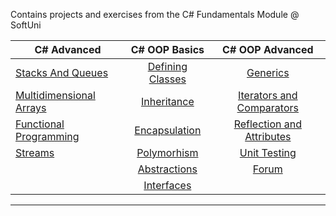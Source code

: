 Contains projects and exercises from the C# Fundamentals Module @ SoftUni


| C# Advanced           | C# OOP Basics | C# OOP Advanced  |
|-----------------------|:----------------------:|:------:|
|[Stacks And Queues](https://github.com/jackofdiamond5/Software-University/tree/master/C%23%20Fundamentals/C%23%20Advanced/Stacks%20And%20Queues)                   | [Defining Classes](https://github.com/jackofdiamond5/Software-University/tree/master/C%23%20Fundamentals/C%23%20OOP%20Basics/Defining%20Classes)                | [Generics](https://github.com/jackofdiamond5/Software-University/tree/master/C%23%20Fundamentals/C%23%20OOP%20Advanced/Generics/Generics_Exer)                            
|[Multidimensional Arrays](https://github.com/jackofdiamond5/Software-University/tree/master/C%23%20Fundamentals/C%23%20Advanced/Multidimensional%20Arrays)                       |[Inheritance](https://github.com/jackofdiamond5/Software-University/tree/master/C%23%20Fundamentals/C%23%20OOP%20Basics/Inheritance/Inheritance_Exer)                        |    [Iterators and Comparators](https://github.com/jackofdiamond5/Software-University/tree/master/C%23%20Fundamentals/C%23%20OOP%20Advanced/Iterators%20and%20Comparators/IterAndCompar_Exer)                   
|[Functional Programming](https://github.com/jackofdiamond5/Software-University/tree/master/C%23%20Fundamentals/C%23%20Advanced/Functional%20Programming)                      | [Encapsulation](https://github.com/jackofdiamond5/Software-University/tree/master/C%23%20Fundamentals/C%23%20OOP%20Basics/Encapsulation/Encapsulation_Exer)                       |   [Reflection and Attributes](https://github.com/jackofdiamond5/Software-University/tree/master/C%23%20Fundamentals/C%23%20OOP%20Advanced/Reflection%20and%20Attributes/ReflAndAttrib_Exer)             
|[Streams](https://github.com/jackofdiamond5/Software-University/tree/master/C%23%20Fundamentals/C%23%20Advanced/Streams/Streams_Exercises/Streams)                       | [Polymorhism](https://github.com/jackofdiamond5/Software-University/tree/master/C%23%20Fundamentals/C%23%20OOP%20Basics/Polymorphism/Polymorphism_Exer)                  | [Unit Testing](https://github.com/jackofdiamond5/Software-University/tree/master/C%23%20Fundamentals/C%23%20OOP%20Advanced/Unit%20Testing/Unit%20Testing_Exer)                
|                       |  [Abstractions](https://github.com/jackofdiamond5/Software-University/tree/master/C%23%20Fundamentals/C%23%20OOP%20Basics/Working%20With%20Abstraction/Abstractions_Exer)                      |   [Forum](https://github.com/jackofdiamond5/Software-University/tree/master/C%23%20Fundamentals/C%23%20OOP%20Advanced/Workshop_Forum)           
|                       |   [Interfaces](https://github.com/jackofdiamond5/Software-University/tree/master/C%23%20Fundamentals/C%23%20OOP%20Basics/Interfaces%20and%20Abstraction/Interfaces_Exer)                     |                  
-----
